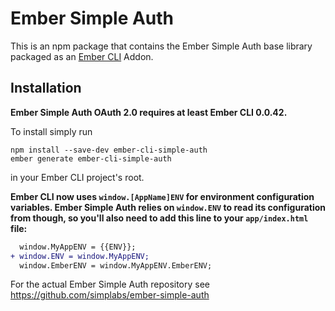 #  Ember Simple Auth

This is an npm package that contains the Ember Simple Auth base library
packaged as an [Ember CLI](https://github.com/stefanpenner/ember-cli) Addon.

## Installation

**Ember Simple Auth OAuth 2.0 requires at least Ember CLI 0.0.42.**

To install simply run

```
npm install --save-dev ember-cli-simple-auth
ember generate ember-cli-simple-auth
```

in your Ember CLI project's root.

**Ember CLI now uses `window.[AppName]ENV` for environment configuration
variables. Ember Simple Auth relies on `window.ENV` to read its configuration
from though, so you'll also need to add this line to your `app/index.html`
file:**

```diff
  window.MyAppENV = {{ENV}};
+ window.ENV = window.MyAppENV;
  window.EmberENV = window.MyAppENV.EmberENV;
```

For the actual Ember Simple Auth repository see
https://github.com/simplabs/ember-simple-auth
